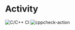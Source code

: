 # Activity
![C/C++ CI](https://github.com/99002556/Activity/workflows/C/C++%20CI/badge.svg)
![cppcheck-action](https://github.com/99002556/Activity/workflows/cppcheck-action/badge.svg)
